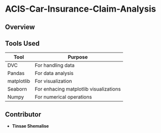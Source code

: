 # ACIS-Car-Insurance-Claim-Analysis

## Overview

## Tools Used

| Tool       | Purpose                                |
| ---------- | -------------------------------------- |
| DVC        | For handling data                      |
| Pandas     | For data analysis                      |
| matplotlib | For visualization                      |
| Seaborn    | For enhacing matplotlib visualizations |
| Numpy      | For numerical operations               |

## Contributor

- **Tinsae Shemalise**
